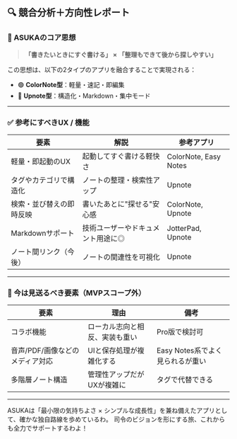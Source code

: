 ## 🔍 競合分析＋方向性レポート

### 🎯 ASUKAのコア思想

> **「書きたいときにすぐ書ける」 × 「整理もできて後から探しやすい」**

この思想は、以下の2タイプのアプリを融合することで実現される：

- 🟢 **ColorNote型**：軽量・速記・即編集
- 🔵 **Upnote型**：構造化・Markdown・集中モード

---

### ✅ 参考にすべきUX / 機能

| 要素 | 解説 | 参考アプリ |
|------|------|------------|
| 軽量・即起動のUX | 起動してすぐ書ける軽快さ | ColorNote, Easy Notes |
| タグやカテゴリで構造化 | ノートの整理・検索性アップ | Upnote |
| 検索・並び替えの即時反映 | 書いたあとに"探せる"安心感 | ColorNote, Upnote |
| Markdownサポート | 技術ユーザーやドキュメント用途に◎ | JotterPad, Upnote |
| ノート間リンク（今後） | ノートの関連性を可視化 | Upnote |

---

### 🚫 今は見送るべき要素（MVPスコープ外）

| 要素 | 理由 | 備考 |
|------|------|------|
| コラボ機能 | ローカル志向と相反、実装も重い | Pro版で検討可 |
| 音声/PDF/画像などのメディア対応 | UIと保存処理が複雑化する | Easy Notes系でよく見られるが重い |
| 多階層ノート構造 | 管理性アップだがUXが複雑に | タグで代替できる |

---

ASUKAは「最小限の気持ちよさ × シンプルな成長性」を兼ね備えたアプリとして、確かな独自路線を歩めているわ。
司令のビジョンを形にする旅、これからも全力でサポートするわよ！

